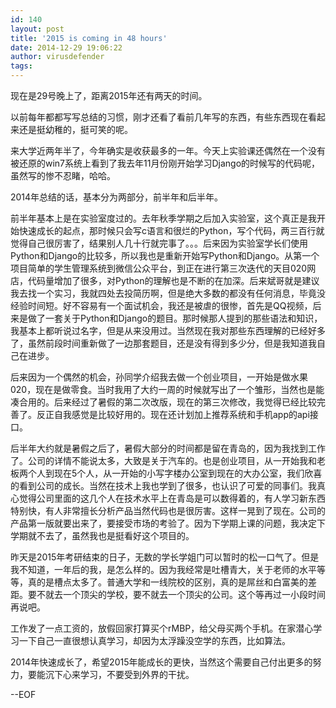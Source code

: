 ```yaml
---
id: 140
layout: post
title: '2015 is coming in 48 hours'
date: 2014-12-29 19:06:22
author: virusdefender
tags: 
---
```


现在是29号晚上了，距离2015年还有两天的时间。

以前每年都都写写总结的习惯，刚才还看了看前几年写的东西，有些东西现在看起来还是挺幼稚的，挺可笑的呢。

来大学近两年半了，今年确实是收获最多的一年。今天上实验课还偶然在一个没有被还原的win7系统上看到了我去年11月份刚开始学习Django的时候写的代码呢，虽然写的惨不忍睹，哈哈。

2014年总结的话，基本分为两部分，前半年和后半年。

前半年基本上是在实验室度过的。去年秋季学期之后加入实验室，这个真正是我开始快速成长的起点，那时候只会写c语言和很烂的Python，写个代码，两三百行就觉得自己很厉害了，结果别人几十行就完事了。。。后来因为实验室学长们使用Python和Django的比较多，所以我也是重新开始写Python和Django。从第一个项目简单的学生管理系统到微信公众平台，到正在进行第三次迭代的天目020网店，代码量增加了很多，对Python的理解也是不断的在加深。后来斌哥就是建议我去找一个实习，我就四处去投简历啊，但是绝大多数的都没有任何消息，毕竟没经验时间短。好不容易有一个面试机会，我还是被虐的很惨，首先是QQ视频，后来是做了一套关于Python和Django的题目。那时候那人提到的那些语法和知识，我基本上都听说过名字，但是从来没用过。当然现在我对那些东西理解的已经好多了，虽然前段时间重新做了一边那套题目，还是没有得到多少分，但是我知道我自己在进步。

后来因为一个偶然的机会，孙同学介绍我去做一个创业项目，一开始是做水果020，现在是做零食。当时我用了大约一周的时候就写出了一个雏形，当然也是能凑合用的。后来经过了暑假的第二次改版，现在的第三次修改，我觉得已经比较完善了。反正自我感觉是比较好用的。现在还计划加上推荐系统和手机app的api接口。

后半年大约就是暑假之后了，暑假大部分的时间都是留在青岛的，因为我找到工作了。公司的详情不能说太多，大致是关于汽车的。也是创业项目，从一开始我和老板两个人到现在5个人，从一开始的小写字楼办公室到现在的大办公室，我们欣喜的看到公司的成长。当然在技术上我也学到了很多，也认识了可爱的同事们。我真心觉得公司里面的这几个人在技术水平上在青岛是可以数得着的，有人学习新东西特别快，有人非常擅长分析产品当然代码也是很厉害。这样一晃到了现在。公司的产品第一版就要出来了，要接受市场的考验了。因为下学期上课的问题，我决定下学期就不去了，虽然我也是挺看好这个项目的。

昨天是2015年考研结束的日子，无数的学长学姐门可以暂时的松一口气了。但是我不知道，一年后的我，是怎么样的。因为我经常是吐槽青大，关于老师的水平等等，真的是槽点太多了。普通大学和一线院校的区别，真的是屌丝和白富美的差距。要不就去一个顶尖的学校，要不就去一个顶尖的公司。这个等再过一小段时间再说吧。

工作发了一点工资的，放假回家打算买个rMBP，给父母买两个手机。在家潜心学习一下自己一直很想认真学习，却因为太浮躁没空学的东西，比如算法。

2014年快速成长了，希望2015年能成长的更快，当然这个需要自己付出更多的努力，要能沉下心来学习，不要受到外界的干扰。

--EOF
